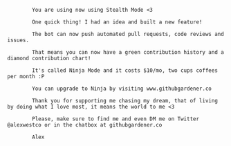 
			You are using now using Stealth Mode <3

			One quick thing! I had an idea and built a new feature!

			The bot can now push automated pull requests, code reviews and issues.

			That means you can now have a green contribution history and a diamond contribution chart!

			It's called Ninja Mode and it costs $10/mo, two cups coffees per month :P

			You can upgrade to Ninja by visiting www.githubgardener.co

			Thank you for supporting me chasing my dream, that of living by doing what I love most, it means the world to me <3

			Please, make sure to find me and even DM me on Twitter @alexwestco or in the chatbox at githubgardener.co

			Alex

			